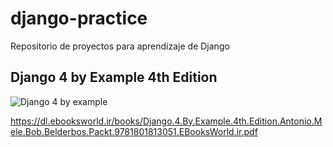 # django-practice
Repositorio de proyectos para aprendizaje de Django




## Django 4 by Example 4th Edition
![Django 4 by example](https://djangobyexample.com/static/v4/img/django_by_example_4_cover.53298d9ae935.png "Django 4 by example")

https://dl.ebooksworld.ir/books/Django.4.By.Example.4th.Edition.Antonio.Mele.Bob.Belderbos.Packt.9781801813051.EBooksWorld.ir.pdf
